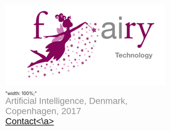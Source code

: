 
<br>
<br>
<br>
<br>
<br>

<img src="logo_large.png" alt="Fairy" style="width: 1000px;"/>

"width: 100%;"
<br>
<span style="color: #969696; font-family: helvetica; font-size: 2em; text-align: center">Artificial Intelligence, Denmark, Copenhagen, 2017</span><br>
<span style="color: #969696; font-family: helvetica; font-size: 2em; text-align: center"><a href='casperkaae@gmail.com'>Contact<\a></span>

